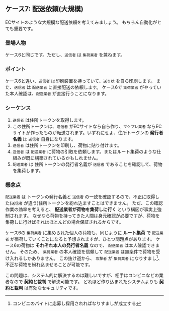 ## ケース7: 配送依頼(大規模)

ECサイトのような大規模な配送依頼を考えてみましょう。
もちろん自動化がとても重要です。

### 登場人物
ケース6と同じです。ただし、`送信者` は `集荷業者` を兼ねます。

### ポイント

ケース6と違い、`送信者` は印刷装置を持っていて、`送り状` を自ら印刷します。
また、`送信者` は `配送業者` に直接配送の依頼します。
ケース6で `集荷業者` がやっていた本人確認は、`配送業者` が直接行うことになります。

### シーケンス

1. `送信者` は住所トークンを取得します。
2. この住所トークンは、`送信者` がECサイトなら自ら作り、`マケプレ業者` ならECサイトが作ったものが転送されます。いずれにせよ、住所トークンの **発行者名義** は `送信者` 自身になります。
3. `送信者` は住所トークンを印刷し、荷物に貼り付けます。
4. `送信者` は `配送業者` に荷物の引取を依頼します。またはルート集荷のような仕組みが既に構築されているかもしれません。
5. `配送業者` は 住所トークンの発行者名義が `送信者` であることを確認して、荷物を集荷します。

### 懸念点

`配送業者` は トークンの発行名義と `送信者` の一致を確認するので、不正に取得した(`送信者` が違う)住所トークンを紛れ込ますことはできません。
ただ、この確認作業の効率を考えると、 **配送業者が荷物を集荷しに行く** という構図が事実上強制されます。
なぜなら荷物を持ってきた人間は身元確認が必要ですが、荷物を集荷しに行けばそれはほとんどの場合保証されるからです。

ケース6の `集荷業者` に集められた個人の荷物も、同じように **ルート集荷** で `配送業者` が集荷していくことになると予想されますが、ひとつ問題点があります。
ケース6の荷物は **それぞれ本人の発行者名義** なので、 `配送業者` は本人確認できません。
そのため、 `集荷業者` の本人確認を信頼して `配送業者` は無条件で荷物を受け入れるしかありません。
この抜け道から、 `攻撃者` が `集荷業者` になりすまし[^1]、不正な荷物を紛れ込ませることが可能です。

この問題は、システム的に解決するのは難しいですが、相手はコンビニなどの業者なので **契約と裁判** で解決可能です。
どれほど作り込まれたシステムよりも **契約と裁判** は有効なセキュリティです。

[^1]: コンビニのバイトに応募し採用されればなりすましが成立する
